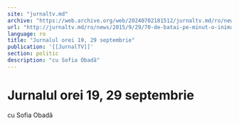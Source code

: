 ```yaml
---
site: "jurnaltv.md"
archive: "https://web.archive.org/web/20240702181512/jurnaltv.md/ro/news/2015/9/29/70-de-batai-pe-minut-o-inima-tun-10158901/"
url: "http://jurnaltv.md/ro/news/2015/9/29/70-de-batai-pe-minut-o-inima-tun-10158901/"
language: ro
title: "Jurnalul orei 19, 29 septembrie"
publication: '[[JurnalTV]]'
section: politic
description: "cu Sofia Obadă"
---
```


# Jurnalul orei 19, 29 septembrie

cu Sofia Obadă
